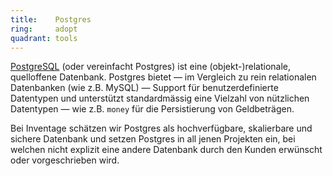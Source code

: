 ```yaml
---
title:    Postgres  
ring:     adopt  
quadrant: tools
---
```


[PostgreSQL][postgres] (oder vereinfacht Postgres) ist eine (objekt-)relationale, quelloffene Datenbank. Postgres bietet
— im Vergleich zu rein relationalen Datenbanken (wie z.B. MySQL) — Support für benutzerdefinierte Datentypen und
unterstützt standardmässig eine Vielzahl von nützlichen Datentypen — wie z.B. `money` für die Persistierung von
Geldbeträgen.

Bei Inventage schätzen wir Postgres als hochverfügbare, skalierbare und sichere Datenbank und setzen Postgres in all
jenen Projekten ein, bei welchen nicht explizit eine andere Datenbank durch den Kunden erwünscht oder vorgeschrieben
wird.

[postgres]: https://www.postgresql.org/

